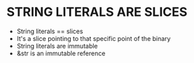 # STRING LITERALS ARE SLICES
- String literals == slices
- It's a slice pointing to that specific point of the binary
- String literals are immutable
- &str is an immutable reference